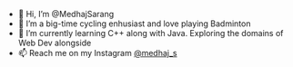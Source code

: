 - 👋 Hi, I’m @MedhajSarang
- 👀 I’m a big-time cycling enhusiast and love playing Badminton
- 🌱 I’m currently learning C++ along with Java. Exploring the domains of Web Dev alongside
- 📫 Reach me on my Instagram [@medhaj_s](https://www.instagram.com/medhaj_s/?hl=en)

<!---
MedhajSarang/MedhajSarang is a ✨ special ✨ repository because its `README.md` (this file) appears on your GitHub profile.
You can click the Preview link to take a look at your changes.
--->
